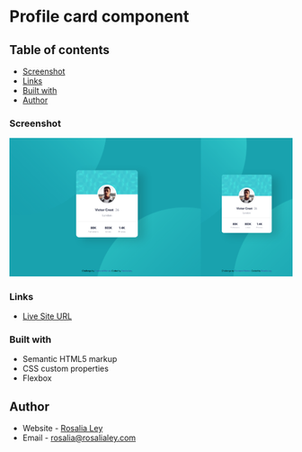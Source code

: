 # Profile card component


## Table of contents

  - [Screenshot](#screenshot)
  - [Links](#links)
  - [Built with](#built-with)
  - [Author](#author)


### Screenshot

![](images/Rosalia%20Ley%20Profile%20card%20component%20copy.png)

### Links

- [Live Site URL](https://rosalialey.github.io/profile-card-component/)

### Built with

- Semantic HTML5 markup
- CSS custom properties
- Flexbox

## Author

- Website - [Rosalia Ley](https://github.com/RosaliaLey)
- Email - [rosalia@rosalialey.com](rosalia@rosalialey.com)